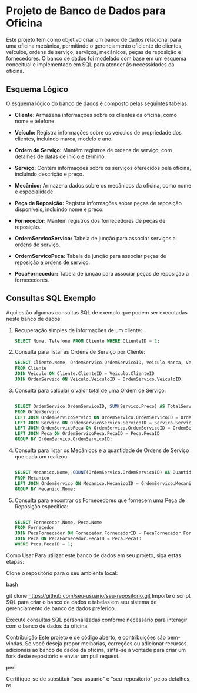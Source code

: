 

# Projeto de Banco de Dados para Oficina

Este projeto tem como objetivo criar um banco de dados relacional para uma oficina mecânica, permitindo o gerenciamento eficiente de clientes, veículos, ordens de serviço, serviços, mecânicos, peças de reposição e fornecedores. O banco de dados foi modelado com base em um esquema conceitual e implementado em SQL para atender às necessidades da oficina.

## Esquema Lógico

O esquema lógico do banco de dados é composto pelas seguintes tabelas:

- **Cliente:** Armazena informações sobre os clientes da oficina, como nome e telefone.

- **Veículo:** Registra informações sobre os veículos de propriedade dos clientes, incluindo marca, modelo e ano.

- **Ordem de Serviço:** Mantém registros de ordens de serviço, com detalhes de datas de início e término.

- **Serviço:** Contém informações sobre os serviços oferecidos pela oficina, incluindo descrição e preço.

- **Mecânico:** Armazena dados sobre os mecânicos da oficina, como nome e especialidade.

- **Peça de Reposição:** Registra informações sobre peças de reposição disponíveis, incluindo nome e preço.

- **Fornecedor:** Mantém registros dos fornecedores de peças de reposição.

- **OrdemServicoServico:** Tabela de junção para associar serviços a ordens de serviço.

- **OrdemServicoPeca:** Tabela de junção para associar peças de reposição a ordens de serviço.

- **PecaFornecedor:** Tabela de junção para associar peças de reposição a fornecedores.

## Consultas SQL Exemplo

Aqui estão algumas consultas SQL de exemplo que podem ser executadas neste banco de dados:

1. Recuperação simples de informações de um cliente:

   ```sql
   SELECT Nome, Telefone FROM Cliente WHERE ClienteID = 1;
2. Consulta para listar as Ordens de Serviço por Cliente:

    ```sql
    SELECT Cliente.Nome, OrdemServico.OrdemServicoID, Veiculo.Marca, Veiculo.Modelo
    FROM Cliente
    JOIN Veiculo ON Cliente.ClienteID = Veiculo.ClienteID
    JOIN OrdemServico ON Veiculo.VeiculoID = OrdemServico.VeiculoID;
3. Consulta para calcular o valor total de uma Ordem de Serviço:

    ```sql

    SELECT OrdemServico.OrdemServicoID, SUM(Servico.Preco) AS TotalServicos, SUM(Peca.Preco) AS TotalPecas
    FROM OrdemServico
    LEFT JOIN OrdemServicoServico ON OrdemServico.OrdemServicoID = OrdemServicoServico.OrdemServicoID
    LEFT JOIN Servico ON OrdemServicoServico.ServicoID = Servico.ServicoID
    LEFT JOIN OrdemServicoPeca ON OrdemServico.OrdemServicoID = OrdemServicoPeca.OrdemServicoID
    LEFT JOIN Peca ON OrdemServicoPeca.PecaID = Peca.PecaID
    GROUP BY OrdemServico.OrdemServicoID;
4. Consulta para listar os Mecânicos e a quantidade de Ordens de Serviço que cada um realizou:

    ```sql

    SELECT Mecanico.Nome, COUNT(OrdemServico.OrdemServicoID) AS QuantidadeOrdens
    FROM Mecanico
    LEFT JOIN OrdemServico ON Mecanico.MecanicoID = OrdemServico.MecanicoID
    GROUP BY Mecanico.Nome;
5. Consulta para encontrar os Fornecedores que fornecem uma Peça de Reposição específica:

    ```sql

    SELECT Fornecedor.Nome, Peca.Nome
    FROM Fornecedor
    JOIN PecaFornecedor ON Fornecedor.FornecedorID = PecaFornecedor.FornecedorID
    JOIN Peca ON PecaFornecedor.PecaID = Peca.PecaID
    WHERE Peca.PecaID = 1;


Como Usar
Para utilizar este banco de dados em seu projeto, siga estas etapas:

Clone o repositório para o seu ambiente local:

bash

git clone https://github.com/seu-usuario/seu-repositorio.git
Importe o script SQL para criar o banco de dados e tabelas em seu sistema de gerenciamento de banco de dados preferido.

Execute consultas SQL personalizadas conforme necessário para interagir com o banco de dados da oficina.

Contribuição
Este projeto é de código aberto, e contribuições são bem-vindas. Se você deseja propor melhorias, correções ou adicionar recursos adicionais ao banco de dados da oficina, sinta-se à vontade para criar um fork deste repositório e enviar um pull request.

perl


Certifique-se de substituir "seu-usuario" e "seu-repositorio" pelos detalhes re